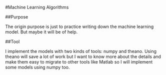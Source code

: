 #Machine Learning Algorithms


##Purpose

The origin purpose is just to practice writing down the machine learning model. But maybe it will be of help. 

##Tool

I implement the models with two kinds of tools: numpy and theano. Using theano will save a lot of work but I want to know more about the details and make them  easy to migrate to other tools like Matlab so I will implement some models using numpy too.
